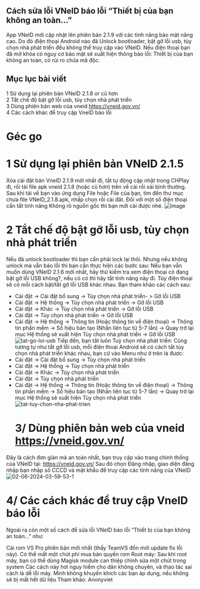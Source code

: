 ## Cách sửa lỗi VNeID báo lỗi “Thiết bị của bạn không an toàn…”
App  VNeID mới cập nhật lên phiên bản 2.1.9 với các tính năng bảo mật nâng cao. Do đó điện thoại Android nào đã Unlock bootloader, bật gỡ lỗi usb, tùy chọn nhà phát triển đều không thể truy cập vào VNeID. Nếu điện thoại bạn đã mở khóa có nguy cơ bảo mật sẽ xuất hiện thông báo lỗi: Thiết bị của bạn không an  toàn, có rủi ro chứa mã độc.
 ## Mục lục bài viết
1 Sử dụng lại phiên bản VNeID 2.1.8 or cũ hơn <br/>
2 Tắt chế độ bật gỡ lỗi usb, tùy chọn nhà phát triển<br/>
3 Dùng phiên bản web của vneid https://vneid.gov.vn/<br/>
4 Các cách khác để truy cập VneID báo lỗi<br/>
# Géc go <br/>
# 1 Sử dụng lại phiên bản VNeID 2.1.5
Xóa cài đặt bản VneID 2.1.9 mới nhất đi, tắt tự động cập nhật trong CHPlay đi, rồi tải file apk vneid 2.1.8 (hoặc cũ hơn) trên về cài rồi xài bình thường.
Sau khi tải về bạn vào ứng dụng File hoặc File của bạn, tìm đến thư mục chưa file VNeID_2.1.8.apk, nhấp chọn rồi cài đăt. Đối với một số điện thoại cần tắt tính năng Không rõ nguồn gốc thì bạn mới cài được nhé.
![image](https://github.com/user-attachments/assets/aa7bacf9-70d9-484c-a625-1911b3482071)

# 2 Tắt chế độ bật gỡ lỗi usb, tùy chọn nhà phát triển
Nếu đã unlock bootloader thì bạn cần phải lock lại thôi. Nhưng nếu không unlock mà vẫn báo lỗi thì bạn cần thực hiện các bước sau:
Nếu bạn vẫn muốn dùng VNeID 2.1.6 mới nhất, hãy thử kiểm tra xem điện thoại có đang bật gỡ lỗi USB không?, nếu có có thì hãy tắt tính năng này đi. Tùy điện thoại sẽ có mỗi cách bật/tắt gỡ lỗi USB khác nhau. Bạn tham khảo các cách sau:
+ Cài đặt -> Cài đặt bổ sung -> Tùy chọn nhà phát triển- > Gỡ lỗi USB
+ Cài đặt -> Hệ thống -> Tùy chọn nhà phát triển -> Gỡ lỗi USB
+ Cài đặt -> Khác -> Tùy chọn nhà phát triển -> Gỡ lỗi USB
+ Cài đặt -> Tùy chọn nhà phát triển -> Gỡ lỗi USB
+ Cài đặt -> Hệ thống -> Thông tin (Hoặc thông tin về điện thoại) -> Thông tin phần mềm -> Số hiệu bản tạo (Nhấn liên tục từ 5-7 lần) -> Quay trở lại mục Hệ thống sẽ xuất hiện Tùy chọn nhà phát triển -> Gỡ lỗi USB
  ![tat-go-loi-usb](https://github.com/user-attachments/assets/8426d862-a34a-45f9-81c9-f2be4f04d60f)
  Tiếp đến, bạn tắt luôn Tuỳ chọn nhà phát triển:
Cũng tương tự như tắt gỡ lỗi usb, mỗi điện thoại Android sẽ có cách tắt tùy chọn nhà phát triển khác nhau, bạn cứ vào Menu như ở trên là được:
+ Cài đặt -> Cài đặt bổ sung -> Tùy chọn nhà phát triển
+ Cài đặt -> Hệ thống -> Tùy chọn nhà phát triển
+ Cài đặt -> Khác -> Tùy chọn nhà phát triển
+ Cài đặt -> Tùy chọn nhà phát triển
+ Cài đặt -> Hệ thống -> Thông tin (Hoặc thông tin về điện thoại) -> Thông tin phần mềm -> Số hiệu bản tạo (Nhấn liên tục từ 5-7 lần) -> Quay trở lại mục Hệ thống sẽ xuất hiện Tùy chọn nhà phát triển
  ![tat-tuy-chon-nha-phat-trien](https://github.com/user-attachments/assets/0ba3eaf2-9f9f-4fb8-afd9-a4333ba02c7c)
  # 3/ Dùng phiên bản web của vneid https://vneid.gov.vn/
Đây là cách đơn giản mà an toàn nhất, bạn truy cập vào trang chính thống của  VNeID tại: https://vneid.gov.vn/
Sau đó chọn Đăng nhập, giao diện đăng nhập bạn nhập số CCCD và mật khẩu để truy cập các tính năng của VNeID
![02-06-2024-03-59-53-1](https://github.com/user-attachments/assets/bd4f8d10-39c2-42af-959c-37456b1db72e)

# 4/ Các cách khác để truy cập VneID báo lỗi
Ngoài ra còn một số cách để  sửa lỗi VNeID báo lỗi “Thiết bị của bạn không an toàn…” như:

Cài rom VS Pro phiên bản mới nhất (thấy TeamVS đồn mới update fix lỗi này). Có thể mất một chút phí mua bản quyền rom
Root máy: Sau khi root máy, bạn có thể dùng Magisk module can thiệp chỉnh sửa một chút trong system
Các cách này hơi nguy hiểm cho dân không chuyên, và thao tác sai cách là dễ lỗi máy.  Mình không khuyến khích các bạn áp dụng, nếu không sẽ bị mất hết dữ liệu
Tham khảo: Anonyviet

